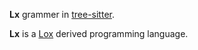 **Lx** grammer in [tree-sitter](https://tree-sitter.github.io/tree-sitter/).

**Lx** is a [Lox](https://github.com/munificent/craftinginterpreters/wiki/Lox-implementations) derived programming language.
